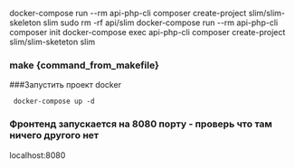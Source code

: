 docker-compose run --rm api-php-cli composer create-project slim/slim-skeleton slim
sudo rm -rf api/slim
docker-compose run --rm api-php-cli composer init
docker-compose exec api-php-cli composer create-project slim/slim-sketeton slim

### make {command_from_makefile}

###Запустить проект docker
 ```docker
  docker-compose up -d
  ```

### Фронтенд запускается на 8080 порту - проверь что там ничего другого нет
localhost:8080
